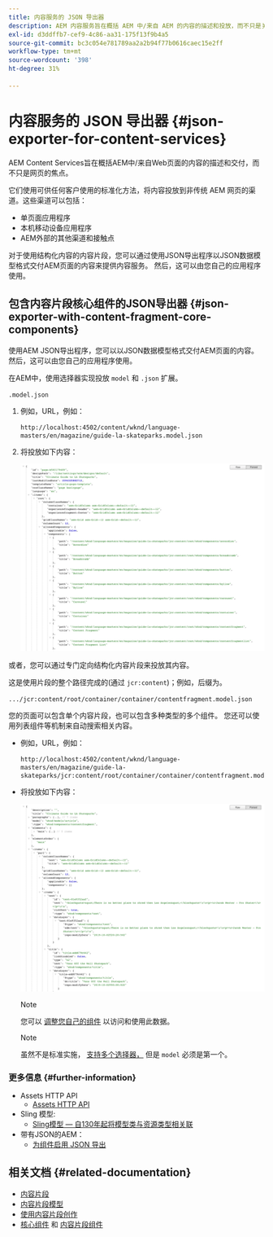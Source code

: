 ```yaml
---
title: 内容服务的 JSON 导出器
description: AEM 内容服务旨在概括 AEM 中/来自 AEM 的内容的描述和投放，而不只是关注网页。它们使用可供任何客户使用的标准化方法，将内容投放到非传统 AEM 网页的渠道。
exl-id: d3ddffb7-cef9-4c86-aa31-175f13f9b4a5
source-git-commit: bc3c054e781789aa2a2b94f77b0616caec15e2ff
workflow-type: tm+mt
source-wordcount: '398'
ht-degree: 31%

---
```


# 内容服务的 JSON 导出器 {#json-exporter-for-content-services}

AEM Content Services旨在概括AEM中/来自Web页面的内容的描述和交付，而不只是网页的焦点。

它们使用可供任何客户使用的标准化方法，将内容投放到非传统 AEM 网页的渠道。这些渠道可以包括：

* 单页面应用程序
* 本机移动设备应用程序
* AEM外部的其他渠道和接触点

对于使用结构化内容的内容片段，您可以通过使用JSON导出程序以JSON数据模型格式交付AEM页面的内容来提供内容服务。 然后，这可以由您自己的应用程序使用。

## 包含内容片段核心组件的JSON导出器 {#json-exporter-with-content-fragment-core-components}

使用AEM JSON导出程序，您可以以JSON数据模型格式交付AEM页面的内容。 然后，这可以由您自己的应用程序使用。

在AEM中，使用选择器实现投放 `model` 和 `.json` 扩展。

`.model.json`

1. 例如，URL，例如：

   ```shell
   http://localhost:4502/content/wknd/language-masters/en/magazine/guide-la-skateparks.model.json
   ```

1. 将投放如下内容：

   ![WKND内容的JSON模型](assets/json-model-wknd.png)

或者，您可以通过专门定向结构化内容片段来投放其内容。

这是使用片段的整个路径完成的(通过 `jcr:content`)；例如，后缀为。

`.../jcr:content/root/container/container/contentfragment.model.json`

您的页面可以包含单个内容片段，也可以包含多种类型的多个组件。 您还可以使用列表组件等机制来自动搜索相关内容。

* 例如，URL，例如：

  ```shell
  http://localhost:4502/content/wknd/language-masters/en/magazine/guide-la-skateparks/jcr:content/root/container/container/contentfragment.model.json
  ```

* 将投放如下内容：

  ![WKND内容片段的JSON模型](assets/json-model-wknd-content-fragment.png)

  >[!NOTE]
  >
  >您可以 [调整您自己的组件](enabling-json-exporter.md) 以访问和使用此数据。

  >[!NOTE]
  >
  >虽然不是标准实施， [支持多个选择器，](enabling-json-exporter.md#multiple-selectors) 但是 `model` 必须是第一个。

### 更多信息 {#further-information}

* Assets HTTP API
   * [Assets HTTP API](/help/assets/developer-reference-material-apis.md)
* Sling 模型:
   * [Sling模型 — 自130年起将模型类与资源类型相关联](https://sling.apache.org/documentation/bundles/models.html#associating-a-model-class-with-a-resource-type-since-130)
* 带有JSON的AEM：
   * [为组件启用 JSON 导出](enabling-json-exporter.md)

## 相关文档 {#related-documentation}

* [内容片段](/help/sites-cloud/administering/content-fragments/overview.md)
* [内容片段模型](/help/sites-cloud/administering/content-fragments/content-fragment-models.md)
* [使用内容片段创作](/help/sites-cloud/authoring/fundamentals/content-fragments.md)
* [核心组件](https://experienceleague.adobe.com/docs/experience-manager-core-components/using/introduction.html) 和 [内容片段组件](https://experienceleague.adobe.com/docs/experience-manager-core-components/using/components/content-fragment-component.html?lang=zh-Hans)
